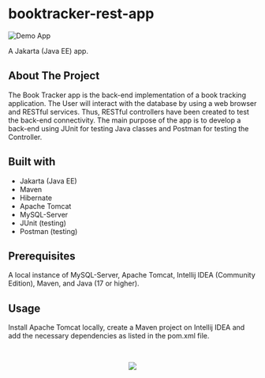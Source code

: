 # booktracker-rest-app
![Demo App](https://img.shields.io/badge/demo_app-blue)

A Jakarta (Java EE) app.

## About The Project

The Book Tracker app is the back-end implementation of a book tracking application. The User will interact with the database by using a web browser and RESTful services. Thus, RESTful controllers have been created to test the back-end connectivity. The main purpose of the app is to develop a back-end using JUnit for testing Java classes and Postman for testing the Controller.

## Built with

* Jakarta (Java EE)
* Maven
* Hibernate
* Apache Tomcat
* MySQL-Server
* JUnit (testing)
* Postman (testing)

## Prerequisites

A local instance of MySQL-Server, Apache Tomcat, Intellij IDEA (Community Edition), Maven, and Java (17 or higher).

## Usage 

Install Apache Tomcat locally, create a Maven project on Intellij IDEA and add the necessary dependencies as listed in the pom.xml file.

<br>

<p align="center">
  <a href="https://skillicons.dev">
    <img src="https://skillicons.dev/icons?i=java,idea,maven,hibernate,postman&theme=light" />
  </a>
</p>
